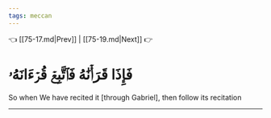 ```yaml
---
tags: meccan
---
```


👈 [[75-17.md|Prev]] | [[75-19.md|Next]] 👉

# فَإِذَا قَرَأۡنَٰهُ فَٱتَّبِعۡ قُرۡءَانَهُۥ

So when We have recited it [through Gabriel], then follow its recitation

---

